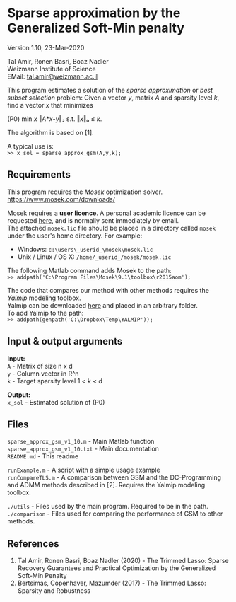 Sparse approximation by the Generalized Soft-Min penalty
========================================================

Version 1.10, 23-Mar-2020

Tal Amir, Ronen Basri, Boaz Nadler  
Weizmann Institute of Science  
EMail: tal.amir@weizmann.ac.il  

This program estimates a solution of the _sparse approximation_ or _best subset selection_ problem: Given a vector _y_, matrix _A_ and sparsity level _k_, find a vector _x_ that minimizes  
  
(P0)         min _x_ ‖_A_*_x_-_y_‖₂ s.t. ‖_x_‖₀ ≤ _k_.  
  
The algorithm is based on [1].  

A typical use is:  
`>> x_sol = sparse_approx_gsm(A,y,k);`


Requirements
------------
This program requires the _Mosek_ optimization solver.  
https://www.mosek.com/downloads/  
  
Mosek requires a **user licence**. A personal academic licence can be requested [here](https://www.mosek.com/license/request/personal-academic/), and is normally sent immediately by email.  
The attached `mosek.lic` file should be placed in a directory called `mosek` under the user's home directory. For example:  
* Windows: `c:\users\_userid_\mosek\mosek.lic`  
* Unix / Linux / OS X: `/home/_userid_/mosek/mosek.lic`  

The following Matlab command adds Mosek to the path:  
`>> addpath('C:\Program Files\Mosek\9.1\toolbox\r2015aom');`

The code that compares our method with other methods requires the _Yalmip_ modeling toolbox.  
Yalmip can be downloaded [here](https://yalmip.github.io/download/) and placed in an arbitrary folder.  
To add Yalmip to the path:  
`>> addpath(genpath('C:\Dropbox\Temp\YALMIP'));`


Input & output arguments
------------------------
**Input:**  
`A` - Matrix of size n x d  
`y` - Column vector in R^n  
`k` - Target sparsity level 1 < k < d  
  
**Output:**  
`x_sol` - Estimated solution of (P0)  


Files
-----
`sparse_approx_gsm_v1_10.m`    - Main Matlab function  
`sparse_approx_gsm_v1_10.txt`  - Main documentation  
`README.md`                    - This readme  

`runExample.m`     - A script with a simple usage example  
`runCompareTLS.m`  - A comparison between GSM and the DC-Programming and ADMM methods described in [2]. Requires the Yalmip modeling toolbox.  
                          
`./utils`       - Files used by the main program. Required to be in the path.  
`./comparison`  - Files used for comparing the performance of GSM to other methods.

References
----------
1. Tal Amir, Ronen Basri, Boaz Nadler (2020) - The Trimmed Lasso: Sparse Recovery Guarantees and Practical Optimization by the Generalized Soft-Min Penalty
2. Bertsimas, Copenhaver, Mazumder (2017) - The Trimmed Lasso: Sparsity and Robustness  
